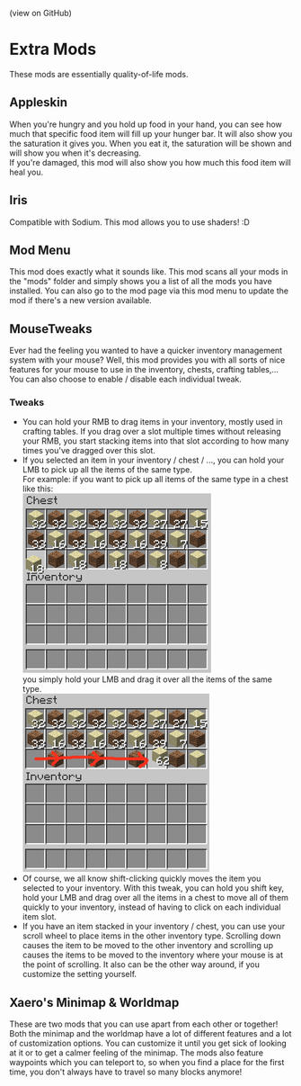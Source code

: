(view on GitHub)

# Extra Mods

These mods are essentially quality-of-life mods.

## Appleskin

When you're hungry and you hold up food in your hand, you can see how much that specific food item will fill up your hunger bar. It will also show you the saturation it gives you. When you eat it, the saturation will be shown and will show you when it's decreasing.\
If you're damaged, this mod will also show you how much this food item will heal you.

## Iris

Compatible with Sodium. This mod allows you to use shaders! :D

## Mod Menu

This mod does exactly what it sounds like. This mod scans all your mods in the "mods" folder and simply shows you a list of all the mods you have installed. You can also go to the mod page via this mod menu to update the mod if there's a new version available.

## MouseTweaks

Ever had the feeling you wanted to have a quicker inventory management system with your mouse? Well, this mod provides you with all sorts of nice features for your mouse to use in the inventory, chests, crafting tables,... You can also choose to enable / disable each individual tweak.

### Tweaks

- You can hold your RMB to drag items in your inventory, mostly used in crafting tables. If you drag over a slot multiple times without releasing your RMB, you start stacking items into that slot according to how many times you've dragged over this slot.
- If you selected an item in your inventory / chest / ..., you can hold your LMB to pick up all the items of the same type.\
  For example: if you want to pick up all items of the same type in a chest like this:\
  ![Chest with sand and dirt](../../ignore_img/same_type_chest.png)\
  you simply hold your LMB and drag it over all the items of the same type.\
  ![Picking up all sand items from the chest](../../ignore_img/same_type_chest_pickup.png)
- Of course, we all know shift-clicking quickly moves the item you selected to your inventory. With this tweak, you can hold you shift key, hold your LMB and drag over all the items in a chest to move all of them quickly to your inventory, instead of having to click on each individual item slot.
- If you have an item stacked in your inventory / chest, you can use your scroll wheel to place items in the other inventory type. Scrolling down causes the item to be moved to the other inventory and scrolling up causes the items to be moved to the inventory where your mouse is at the point of scrolling. It also can be the other way around, if you customize the setting yourself.

## Xaero's Minimap & Worldmap

These are two mods that you can use apart from each other or together! Both the minimap and the worldmap have a lot of different features and a lot of customization options. You can customize it until you get sick of looking at it or to get a calmer feeling of the minimap. The mods also feature waypoints which you can teleport to, so when you find a place for the first time, you don't always have to travel so many blocks anymore!
